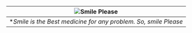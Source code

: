 

| ![Smile Please](https://github.com/Riddhiman2005/Coding-Repositories/assets/130882317/2ab75ab9-c658-449e-9b29-3edc77302c1b) | 
|:--:| 
| **Smile is the Best medicine for any problem. So, smile Please* |


